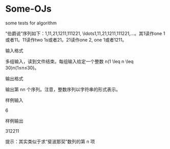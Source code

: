 # Some-OJs
some tests for algorithm

“伯爵说”序列如下：1,11,21,1211,111221, \ldots1,11,21,1211,111221,…。其1读作one 1或者11。11读作two 1s或者21。21读作one 2, one 1或者1211。


输入格式

多组输入，读到文件结束。每组输入给定一个整数 n(1 \leq n \leq 30)n(1≤n≤30)。


输出格式

输出第 nn 个序列。注意，整数序列以字符串的形式表示。


样例输入

6


样例输出

312211


提示：其实类似于求“斐波那契”数列的第 n 项
